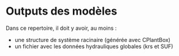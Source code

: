 # Outputs des modèles

Dans ce repertoire, il doit y avoir, au moins : 

- une structure de système racinaire (générée avec CPlantBox)
- un fichier avec les données hydrauliques globales (krs et SUF)
